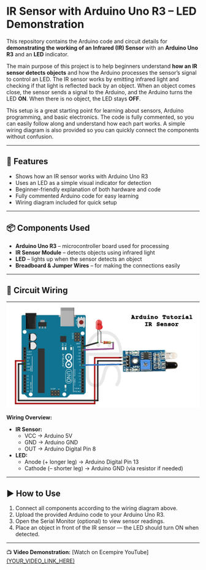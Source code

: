 # IR Sensor with Arduino Uno R3 – LED Demonstration

This repository contains the Arduino code and circuit details for **demonstrating the working of an Infrared (IR) Sensor** with an **Arduino Uno R3** and an **LED** indicator.

The main purpose of this project is to help beginners understand **how an IR sensor detects objects** and how the Arduino processes the sensor’s signal to control an LED. The IR sensor works by emitting infrared light and checking if that light is reflected back by an object. When an object comes close, the sensor sends a signal to the Arduino, and the Arduino turns the LED **ON**. When there is no object, the LED stays **OFF**.

This setup is a great starting point for learning about sensors, Arduino programming, and basic electronics. The code is fully commented, so you can easily follow along and understand how each part works. A simple wiring diagram is also provided so you can quickly connect the components without confusion.

---

## 🔹 Features
- Shows how an IR sensor works with Arduino Uno R3  
- Uses an LED as a simple visual indicator for detection  
- Beginner-friendly explanation of both hardware and code  
- Fully commented Arduino code for easy learning  
- Wiring diagram included for quick setup  

---

## 📦 Components Used
- **Arduino Uno R3** – microcontroller board used for processing  
- **IR Sensor Module** – detects objects using infrared light  
- **LED** – lights up when the sensor detects an object  
- **Breadboard & Jumper Wires** – for making the connections easily  

---

## 🔌 Circuit Wiring

![IR Sensor](IR%20Sensor.jpg)


**Wiring Overview:**
- **IR Sensor:**
  - VCC → Arduino 5V
  - GND → Arduino GND
  - OUT → Arduino Digital Pin 8
- **LED:**
  - Anode (+ longer leg) → Arduino Digital Pin 13
  - Cathode (– shorter leg) → Arduino GND (via resistor if needed)

---

## ▶ How to Use
1. Connect all components according to the wiring diagram above.  
2. Upload the provided Arduino code to your Arduino Uno R3.  
3. Open the Serial Monitor (optional) to view sensor readings.  
4. Place an object in front of the IR sensor — the LED should turn ON when detected.  

---

📺 **Video Demonstration:** [Watch on Ecempire YouTube][(YOUR_VIDEO_LINK_HERE)](https://youtube.com/shorts/6z6q5uFFS4A?si=P9dpw4uhRzD-iw8n)
